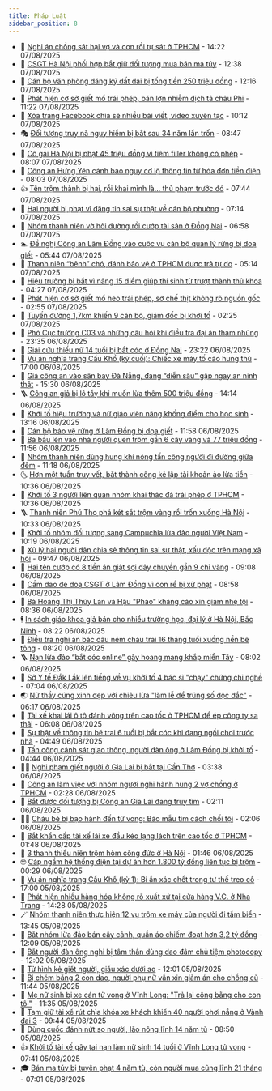 ```yaml
---
title: Pháp Luật
sidebar_position: 8
---
```


<!-- dantri-phap-luat:START -->
- 🌊 [Nghi án chồng sát hại vợ và con rồi tự sát ở TPHCM](https://dantri.com.vn/phap-luat/nghi-an-chong-sat-hai-vo-va-con-roi-tu-sat-o-tphcm-20250807211634638.htm) - 14:22 07/08/2025
- 🐲 [CSGT Hà Nội phối hợp bắt giữ đối tượng mua bán ma túy](https://dantri.com.vn/phap-luat/csgt-ha-noi-phoi-hop-bat-giu-doi-tuong-mua-ban-ma-tuy-20250807192717348.htm) - 12:38 07/08/2025
- 🌁 [Cán bộ văn phòng đăng ký đất đai bị tống tiền 250 triệu đồng](https://dantri.com.vn/phap-luat/can-bo-van-phong-dang-ky-dat-dai-bi-tong-tien-250-trieu-dong-20250807180006951.htm) - 12:16 07/08/2025
- 🎃 [Phát hiện cơ sở giết mổ trái phép, bán lợn nhiễm dịch tả châu Phi](https://dantri.com.vn/phap-luat/phat-hien-co-so-giet-mo-trai-phep-ban-lon-nhiem-dich-ta-chau-phi-20250807181335067.htm) - 11:22 07/08/2025
- 🦅 [Xóa trang Facebook chia sẻ nhiều bài viết, video xuyên tạc](https://dantri.com.vn/phap-luat/xoa-trang-facebook-chia-se-nhieu-bai-viet-video-xuyen-tac-20250807170033660.htm) - 10:12 07/08/2025
- 🎭 [Đối tượng truy nã nguy hiểm bị bắt sau 34 năm lẩn trốn](https://dantri.com.vn/phap-luat/doi-tuong-truy-na-nguy-hiem-bi-bat-sau-34-nam-lan-tron-20250807150551904.htm) - 08:47 07/08/2025
- 🤗 [Cô gái Hà Nội bị phạt 45 triệu đồng vì tiêm filler không có phép](https://dantri.com.vn/phap-luat/co-gai-ha-noi-bi-phat-45-trieu-dong-vi-tiem-filler-khong-co-phep-20250807143120980.htm) - 08:07 07/08/2025
- 🚀 [Công an Hưng Yên cảnh báo nguy cơ lộ thông tin từ hóa đơn tiền điện](https://dantri.com.vn/phap-luat/cong-an-hung-yen-canh-bao-nguy-co-lo-thong-tin-tu-hoa-don-tien-dien-20250807142715459.htm) - 08:03 07/08/2025
- 👍 [Tên trộm thành bị hại, rồi khai mình là… thủ phạm trước đó](https://dantri.com.vn/phap-luat/ten-trom-thanh-bi-hai-roi-khai-minh-la-thu-pham-truoc-do-20250807142221348.htm) - 07:44 07/08/2025
- 🧐 [Hai người bị phạt vì đăng tin sai sự thật về cán bộ phường](https://dantri.com.vn/phap-luat/hai-nguoi-bi-phat-vi-dang-tin-sai-su-that-ve-can-bo-phuong-20250807140824442.htm) - 07:14 07/08/2025
- 🫶 [Nhóm thanh niên vờ hỏi đường rồi cướp tài sản ở Đồng Nai](https://dantri.com.vn/phap-luat/nhom-thanh-nien-vo-hoi-duong-roi-cuop-tai-san-o-dong-nai-20250807132825521.htm) - 06:58 07/08/2025
- 🏊 [Đề nghị Công an Lâm Đồng vào cuộc vụ cán bộ quản lý rừng bị doạ giết](https://dantri.com.vn/phap-luat/de-nghi-cong-an-lam-dong-vao-cuoc-vu-can-bo-quan-ly-rung-bi-doa-giet-20250807120449019.htm) - 05:44 07/08/2025
- 🌋 [Thanh niên “bênh” chó, đánh bảo vệ ở TPHCM được trả tự do](https://dantri.com.vn/phap-luat/thanh-nien-benh-cho-danh-bao-ve-o-tphcm-duoc-tra-tu-do-20250807105436192.htm) - 05:14 07/08/2025
- 👹 [Hiệu trưởng bị bắt vì nâng 15 điểm giúp thí sinh từ trượt thành thủ khoa](https://dantri.com.vn/phap-luat/hieu-truong-bi-bat-vi-nang-15-diem-giup-thi-sinh-tu-truot-thanh-thu-khoa-20250807100438885.htm) - 04:27 07/08/2025
- 🫣 [Phát hiện cơ sở giết mổ heo trái phép, sơ chế thịt không rõ nguồn gốc](https://dantri.com.vn/phap-luat/phat-hien-co-so-giet-mo-heo-trai-phep-so-che-thit-khong-ro-nguon-goc-20250807094256143.htm) - 02:55 07/08/2025
- 🎃 [Tuyến đường 1,7km khiến 9 cán bộ, giám đốc bị khởi tố](https://dantri.com.vn/phap-luat/tuyen-duong-17km-khien-9-can-bo-giam-doc-bi-khoi-to-20250807091136993.htm) - 02:25 07/08/2025
- 🌝 [Phó Cục trưởng C03 và những câu hỏi khi điều tra đại án tham nhũng](https://dantri.com.vn/phap-luat/pho-cuc-truong-c03-va-nhung-cau-hoi-khi-dieu-tra-dai-an-tham-nhung-20250806235802337.htm) - 23:35 06/08/2025
- 🚀 [Giải cứu thiếu nữ 14 tuổi bị bắt cóc ở Đồng Nai](https://dantri.com.vn/phap-luat/giai-cuu-thieu-nu-14-tuoi-bi-bat-coc-o-dong-nai-20250807015639466.htm) - 23:22 06/08/2025
- 🥷 [Vụ án nghĩa trang Cầu Khổ &lpar;kỳ cuối&rpar;: Chiếc xe máy tố cáo hung thủ](https://dantri.com.vn/phap-luat/vu-an-nghia-trang-cau-kho-ky-cuoi-chiec-xe-may-to-cao-hung-thu-20250806201514365.htm) - 17:00 06/08/2025
- 👺 [Giả công an vào sân bay Đà Nẵng, đang “diễn sâu” gặp ngay an ninh thật](https://dantri.com.vn/phap-luat/gia-cong-an-vao-san-bay-da-nang-dang-dien-sau-gap-ngay-an-ninh-that-20250806221918521.htm) - 15:30 06/08/2025
- 🪜 [Công an giả bị lộ tẩy khi muốn lừa thêm 500 triệu đồng](https://dantri.com.vn/phap-luat/cong-an-gia-bi-lo-tay-khi-muon-lua-them-500-trieu-dong-20250806204218592.htm) - 14:14 06/08/2025
- 🦄 [Khởi tố hiệu trưởng và nữ giáo viên nâng khống điểm cho học sinh](https://dantri.com.vn/phap-luat/khoi-to-hieu-truong-va-nu-giao-vien-nang-khong-diem-cho-hoc-sinh-20250806200822514.htm) - 13:16 06/08/2025
- 🦍 [Cán bộ bảo vệ rừng ở Lâm Đồng bị dọa giết](https://dantri.com.vn/phap-luat/can-bo-bao-ve-rung-o-lam-dong-bi-doa-giet-20250806182750653.htm) - 11:58 06/08/2025
- 🌁 [Bà bầu lẻn vào nhà người quen trộm gần 6 cây vàng và 77 triệu đồng](https://dantri.com.vn/phap-luat/ba-bau-len-vao-nha-nguoi-quen-trom-gan-6-cay-vang-va-77-trieu-dong-20250806172814031.htm) - 11:56 06/08/2025
- 💯 [Nhóm thanh niên dùng hung khí nóng tấn công người đi đường giữa đêm](https://dantri.com.vn/phap-luat/nhom-thanh-nien-dung-hung-khi-nong-tan-cong-nguoi-di-duong-giua-dem-20250806181155176.htm) - 11:18 06/08/2025
- 🌜 [Hơn một tuần truy vết, bắt thành công kẻ lập tài khoản ảo lừa tiền](https://dantri.com.vn/phap-luat/hon-mot-tuan-truy-vet-bat-thanh-cong-ke-lap-tai-khoan-ao-lua-tien-20250806165404140.htm) - 10:36 06/08/2025
- 👹 [Khởi tố 3 người liên quan nhóm khai thác đá trái phép ở TPHCM](https://dantri.com.vn/phap-luat/khoi-to-3-nguoi-lien-quan-nhom-khai-thac-da-trai-phep-o-tphcm-20250806165906516.htm) - 10:36 06/08/2025
- 🪜 [Thanh niên Phú Thọ phá két sắt trộm vàng rồi trốn xuống Hà Nội](https://dantri.com.vn/phap-luat/thanh-nien-phu-tho-pha-ket-sat-trom-vang-roi-tron-xuong-ha-noi-20250806171310678.htm) - 10:33 06/08/2025
- 🦩 [Khởi tố nhóm đối tượng sang Campuchia lừa đảo người Việt Nam](https://dantri.com.vn/phap-luat/khoi-to-nhom-doi-tuong-sang-campuchia-lua-dao-nguoi-viet-nam-20250806170733519.htm) - 10:19 06/08/2025
- 💂 [Xử lý hai người dân chia sẻ thông tin sai sự thật, xấu độc trên mạng xã hội](https://dantri.com.vn/phap-luat/xu-ly-hai-nguoi-dan-chia-se-thong-tin-sai-su-that-xau-doc-tren-mang-xa-hoi-20250806163653998.htm) - 09:47 06/08/2025
- 💃 [Hai tên cướp có 8 tiền án giật sợi dây chuyền gần 9 chỉ vàng](https://dantri.com.vn/phap-luat/hai-ten-cuop-co-8-tien-an-giat-soi-day-chuyen-gan-9-chi-vang-20250806155943147.htm) - 09:08 06/08/2025
- 🧐 [Cầm dao đe doạ CSGT ở Lâm Đồng vì con rể bị xử phạt](https://dantri.com.vn/phap-luat/cam-dao-de-doa-csgt-o-lam-dong-vi-con-re-bi-xu-phat-20250806152654932.htm) - 08:58 06/08/2025
- 🤗 [Bà Hoàng Thị Thúy Lan và Hậu &quot;Pháo&quot; kháng cáo xin giảm nhẹ tội](https://dantri.com.vn/phap-luat/ba-hoang-thi-thuy-lan-va-hau-phao-khang-cao-xin-giam-nhe-toi-20250806153007688.htm) - 08:36 06/08/2025
- 🕴 [In sách giáo khoa giả bán cho nhiều trường học, đại lý ở Hà Nội, Bắc Ninh](https://dantri.com.vn/phap-luat/in-sach-giao-khoa-gia-ban-cho-nhieu-truong-hoc-dai-ly-o-ha-noi-bac-ninh-20250806151133905.htm) - 08:22 06/08/2025
- 🐎 [Điều tra nghi án bác dâu ném cháu trai 16 tháng tuổi xuống nền bê tông](https://dantri.com.vn/phap-luat/dieu-tra-nghi-an-bac-dau-nem-chau-trai-16-thang-tuoi-xuong-nen-be-tong-20250806150109174.htm) - 08:20 06/08/2025
- 🪜 [Nạn lừa đảo “bắt cóc online” gây hoang mang khắp miền Tây](https://dantri.com.vn/phap-luat/nan-lua-dao-bat-coc-online-gay-hoang-mang-khap-mien-tay-20250806114756030.htm) - 08:02 06/08/2025
- 🤭 [Sở Y tế Đắk Lắk lên tiếng về vụ khởi tố 4 bác sĩ &quot;chạy&quot; chứng chỉ nghề](https://dantri.com.vn/phap-luat/so-y-te-dak-lak-len-tieng-ve-vu-khoi-to-4-bac-si-chay-chung-chi-nghe-20250806132715910.htm) - 07:04 06/08/2025
- 🌏 [Nữ thầy cúng xinh đẹp với chiêu lừa &quot;làm lễ để trúng số độc đắc&quot;](https://dantri.com.vn/phap-luat/nu-thay-cung-xinh-dep-voi-chieu-lua-lam-le-de-trung-so-doc-dac-20250806124855567.htm) - 06:17 06/08/2025
- 🎃 [Tài xế khai lái ô tô đánh võng trên cao tốc ở TPHCM để ép công ty sa thải](https://dantri.com.vn/phap-luat/tai-xe-khai-lai-o-to-danh-vong-tren-cao-toc-o-tphcm-de-ep-cong-ty-sa-thai-20250806115530711.htm) - 06:08 06/08/2025
- 🗽 [Sự thật về thông tin bé trai 6 tuổi bị bắt cóc khi đang ngồi chơi trước nhà](https://dantri.com.vn/phap-luat/su-that-ve-thong-tin-be-trai-6-tuoi-bi-bat-coc-khi-dang-ngoi-choi-truoc-nha-20250806112504572.htm) - 04:49 06/08/2025
- 🌁 [Tấn công cảnh sát giao thông, người đàn ông ở Lâm Đồng bị khởi tố](https://dantri.com.vn/phap-luat/tan-cong-canh-sat-giao-thong-nguoi-dan-ong-o-lam-dong-bi-khoi-to-20250806112446722.htm) - 04:44 06/08/2025
- 🧑‍💻 [Nghi phạm giết người ở Gia Lai bị bắt tại Cần Thơ](https://dantri.com.vn/phap-luat/nghi-pham-giet-nguoi-o-gia-lai-bi-bat-tai-can-tho-20250806101004711.htm) - 03:38 06/08/2025
- 🌮 [Công an làm việc với nhóm người nghi hành hung 2 vợ chồng ở TPHCM](https://dantri.com.vn/phap-luat/cong-an-lam-viec-voi-nhom-nguoi-nghi-hanh-hung-2-vo-chong-o-tphcm-20250806090535477.htm) - 02:28 06/08/2025
- 🤗 [Bắt được đối tượng bị Công an Gia Lai đang truy tìm](https://dantri.com.vn/phap-luat/bat-duoc-doi-tuong-bi-cong-an-gia-lai-dang-truy-tim-20250806083703789.htm) - 02:11 06/08/2025
- 👨‍🏫 [Cháu bé bị bạo hành đến tử vong: Bảo mẫu tìm cách chối tội](https://dantri.com.vn/phap-luat/chau-be-bi-bao-hanh-den-tu-vong-bao-mau-tim-cach-choi-toi-20250806083848852.htm) - 02:06 06/08/2025
- 🎉 [Bắt khẩn cấp tài xế lái xe đầu kéo lạng lách trên cao tốc ở TPHCM](https://dantri.com.vn/phap-luat/bat-khan-cap-tai-xe-lai-xe-dau-keo-lang-lach-tren-cao-toc-o-tphcm-20250806083845784.htm) - 01:48 06/08/2025
- 🤗 [3 thanh thiếu niên trộm hòm công đức ở Hà Nội](https://dantri.com.vn/phap-luat/3-thanh-thieu-nien-trom-hom-cong-duc-o-ha-noi-20250806084223509.htm) - 01:46 06/08/2025
- 🤓 [Cáp ngầm hệ thống điện tại dự án hơn 1.800 tỷ đồng liên tục bị trộm](https://dantri.com.vn/phap-luat/cap-ngam-he-thong-dien-tai-du-an-hon-1800-ty-dong-lien-tuc-bi-trom-20250806071048969.htm) - 00:29 06/08/2025
- 👹 [Vụ án nghĩa trang Cầu Khổ &lpar;kỳ 1&rpar;: Bí ẩn xác chết trong tư thế treo cổ](https://dantri.com.vn/phap-luat/vu-an-nghia-trang-cau-kho-ky-1-bi-an-xac-chet-trong-tu-the-treo-co-20250805214854535.htm) - 17:00 05/08/2025
- 🐘 [Phát hiện nhiều hàng hóa không rõ xuất xứ tại cửa hàng V.C. ở Nha Trang](https://dantri.com.vn/phap-luat/phat-hien-nhieu-hang-hoa-khong-ro-xuat-xu-tai-cua-hang-vc-o-nha-trang-20250805210127223.htm) - 14:28 05/08/2025
- 🪄 [Nhóm thanh niên thực hiện 12 vụ trộm xe máy của người đi tắm biển](https://dantri.com.vn/phap-luat/nhom-thanh-nien-thuc-hien-12-vu-trom-xe-may-cua-nguoi-di-tam-bien-20250805201632895.htm) - 13:45 05/08/2025
- 💄 [Bắt nhóm lừa đảo bán cây cảnh, quần áo chiếm đoạt hơn 3,2 tỷ đồng](https://dantri.com.vn/phap-luat/bat-nhom-lua-dao-ban-cay-canh-quan-ao-chiem-doat-hon-32-ty-dong-20250805184501078.htm) - 12:09 05/08/2025
- 🐎 [Bắt người đàn ông nghi bị tâm thần dùng dao đâm chủ tiệm photocopy](https://dantri.com.vn/phap-luat/bat-nguoi-dan-ong-nghi-bi-tam-than-dung-dao-dam-chu-tiem-photocopy-20250805182003193.htm) - 12:02 05/08/2025
- 💯 [Tử hình kẻ giết người, giấu xác dưới ao](https://dantri.com.vn/phap-luat/tu-hinh-ke-giet-nguoi-giau-xac-duoi-ao-20250805175534475.htm) - 12:01 05/08/2025
- 💯 [Bị chém bằng 2 con dao, người phụ nữ vẫn xin giảm án cho chồng cũ](https://dantri.com.vn/phap-luat/bi-chem-bang-2-con-dao-nguoi-phu-nu-van-xin-giam-an-cho-chong-cu-20250805172037145.htm) - 11:44 05/08/2025
- 🌈 [Mẹ nữ sinh bị xe cán tử vong ở Vĩnh Long: &quot;Trả lại công bằng cho con tôi&quot;](https://dantri.com.vn/phap-luat/me-nu-sinh-bi-xe-can-tu-vong-o-vinh-long-tra-lai-cong-bang-cho-con-toi-20250805173825418.htm) - 11:35 05/08/2025
- 🧠 [Tạm giữ tài xế rút chìa khóa xe khách khiến 40 người phơi nắng ở Vành đai 3](https://dantri.com.vn/phap-luat/tam-giu-tai-xe-rut-chia-khoa-xe-khach-khien-40-nguoi-phoi-nang-o-vanh-dai-3-20250805163224877.htm) - 09:44 05/08/2025
- 🌈 [Dùng cuốc đánh nứt sọ người, lão nông lĩnh 14 năm tù](https://dantri.com.vn/phap-luat/dung-cuoc-danh-nut-so-nguoi-lao-nong-linh-14-nam-tu-20250805151439825.htm) - 08:50 05/08/2025
- 👍 [Khởi tố tài xế gây tai nạn làm nữ sinh 14 tuổi ở Vĩnh Long tử vong](https://dantri.com.vn/phap-luat/khoi-to-tai-xe-gay-tai-nan-lam-nu-sinh-14-tuoi-o-vinh-long-tu-vong-20250805142545897.htm) - 07:41 05/08/2025
- 🎓 [Bán ma túy bị tuyên phạt 4 năm tù, còn người mua cũng lĩnh 21 tháng](https://dantri.com.vn/phap-luat/ban-ma-tuy-bi-tuyen-phat-4-nam-tu-con-nguoi-mua-cung-linh-21-thang-20250805134427991.htm) - 07:01 05/08/2025<!-- dantri-phap-luat:END -->
